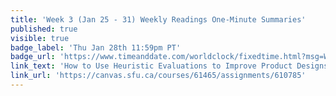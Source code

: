 ```yaml
---
title: 'Week 3 (Jan 25 - 31) Weekly Readings One-Minute Summaries'
published: true
visible: true
badge_label: 'Thu Jan 28th 11:59pm PT'
badge_url: 'https://www.timeanddate.com/worldclock/fixedtime.html?msg=Week+2+%28Sep+12+-+18%29+Weekly+Readings+One-Minute+Summaries+Due+Date&iso=20210128T2359&p1=256'
link_text: 'How to Use Heuristic Evaluations to Improve Product Designs'
link_url: 'https://canvas.sfu.ca/courses/61465/assignments/610785'
---
```


